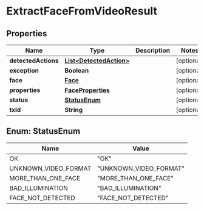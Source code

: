 
# ExtractFaceFromVideoResult

## Properties
Name | Type | Description | Notes
------------ | ------------- | ------------- | -------------
**detectedActions** | [**List&lt;DetectedAction&gt;**](DetectedAction.md) |  |  [optional]
**exception** | **Boolean** |  |  [optional]
**face** | [**Face**](Face.md) |  |  [optional]
**properties** | [**FaceProperties**](FaceProperties.md) |  |  [optional]
**status** | [**StatusEnum**](#StatusEnum) |  |  [optional]
**txId** | **String** |  |  [optional]


<a name="StatusEnum"></a>
## Enum: StatusEnum
Name | Value
---- | -----
OK | &quot;OK&quot;
UNKNOWN_VIDEO_FORMAT | &quot;UNKNOWN_VIDEO_FORMAT&quot;
MORE_THAN_ONE_FACE | &quot;MORE_THAN_ONE_FACE&quot;
BAD_ILLUMINATION | &quot;BAD_ILLUMINATION&quot;
FACE_NOT_DETECTED | &quot;FACE_NOT_DETECTED&quot;




